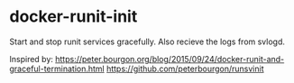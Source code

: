 
# docker-runit-init

Start and stop runit services gracefully. Also recieve the logs from svlogd.

Inspired by:
https://peter.bourgon.org/blog/2015/09/24/docker-runit-and-graceful-termination.html
https://github.com/peterbourgon/runsvinit
